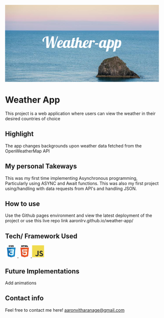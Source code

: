 <p align="center">
  <img  src="Weather-app.png">
</p>


# Weather App

This project is a web application where users can view the weather in their desired countries of choice 

## Highlight

The app changes backgrounds upon weather data fetched from the OpenWeatherMap API

## My personal Takeways
This was my first time implementing Asynchronous programming, Particularly using ASYNC and Await functions. This was also my first project using/handling with data requests from API's and handling JSON.

## How to use

Use the Github pages environment and view the latest deployment of the project or use this live repo link aaronlrv.github.io/weather-app/

## Tech/ Framework Used
<p align="left"> 
<a href="https://www.w3schools.com/css/" target="_blank" rel="noreferrer"> <img src="https://raw.githubusercontent.com/devicons/devicon/master/icons/css3/css3-original-wordmark.svg" alt="css3" width="40" height="40"/> </a> 
<a href="https://www.w3.org/html/" target="_blank" rel="noreferrer"> <img src="https://raw.githubusercontent.com/devicons/devicon/master/icons/html5/html5-original-wordmark.svg" alt="html5" width="40" height="40"/> </a>
<a href="https://developer.mozilla.org/en-US/docs/Web/JavaScript" target="_blank" rel="noreferrer"> <img src="https://raw.githubusercontent.com/devicons/devicon/master/icons/javascript/javascript-original.svg" alt="javascript" width="40" height="40"/> </a> 

## Future Implementations
Add animations 

## Contact info
Feel free to contact me here! aaronvitharanage@gmail.com
